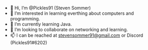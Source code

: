- 👋 Hi, I’m @Pickles91 (Steven Sommer)
- 👀 I’m interested in learning everthing about computers and programming.
- 🌱 I’m currently learning Java.
- 💞️ I’m looking to collaborate on networking and learning.
- 📫 I can be reached at stevensommer91@gmail.com or Discord (Pickles91#6202)

<!---
Pickles91/Pickles91 is a ✨ special ✨ repository because its `README.md` (this file) appears on your GitHub profile.
You can click the Preview link to take a look at your changes.
--->
